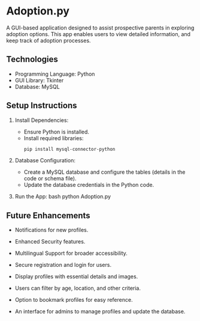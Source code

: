 
# Adoption.py

A GUI-based application designed to assist prospective parents in exploring adoption options. This app enables users to view detailed information, and keep track of adoption processes.


## Technologies
- Programming Language: Python
- GUI Library: Tkinter
- Database: MySQL

## Setup Instructions

1. Install Dependencies:
   - Ensure Python is installed.
   - Install required libraries:
     ```bash
     pip install mysql-connector-python
     ```

2. Database Configuration:
   - Create a MySQL database and configure the tables (details in the code or schema file).
   - Update the database credentials in the Python code.

3. Run the App:
   bash
   python Adoption.py
   

## Future Enhancements
- Notifications for new profiles.
- Enhanced Security features.
- Multilingual Support for broader accessibility.

- Secure registration and login for users.
- Display profiles with essential details and images.
- Users can filter by age, location, and other criteria.
- Option to bookmark profiles for easy reference.
- An interface for admins to manage profiles and update the database.


